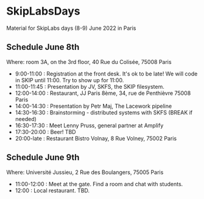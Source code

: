 # SkipLabsDays
Material for SkipLabs days (8-9) June 2022 in Paris

## Schedule June 8th

Where: room 3A, on the 3rd floor, 40 Rue du Colisée, 75008 Paris

- 9:00-11:00  : Registration at the front desk. It's ok to be late! We will code in SKIP until 11:00. Try to show up for 11:00.
- 11:00-11:45 : Presentation by JV, SKFS, the SKIP filesystem.
- 12:00-14:00 : Restaurant, JJ Paris 8ème, 34, rue de Penthièvre 75008 Paris
- 14:00-14:30 : Presentation by Petr Maj, The Lacework pipeline
- 14:30-16:30 : Brainstorming - distributed systems with SKFS (BREAK if needed)
- 16:30-17:30 : Meet Lenny Pruss, general partner at Amplify
- 17:30-20:00 : Beer! TBD
- 20:00-late  : Restaurant Bistro Volnay, 8 Rue Volney, 75002 Paris

## Schedule June 9th

Where: Université Jussieu, 2 Rue des Boulangers, 75005 Paris

- 11:00-12:00  : Meet at the gate. Find a room and chat with students.
- 12:00        : Local restaurant. TBD.
